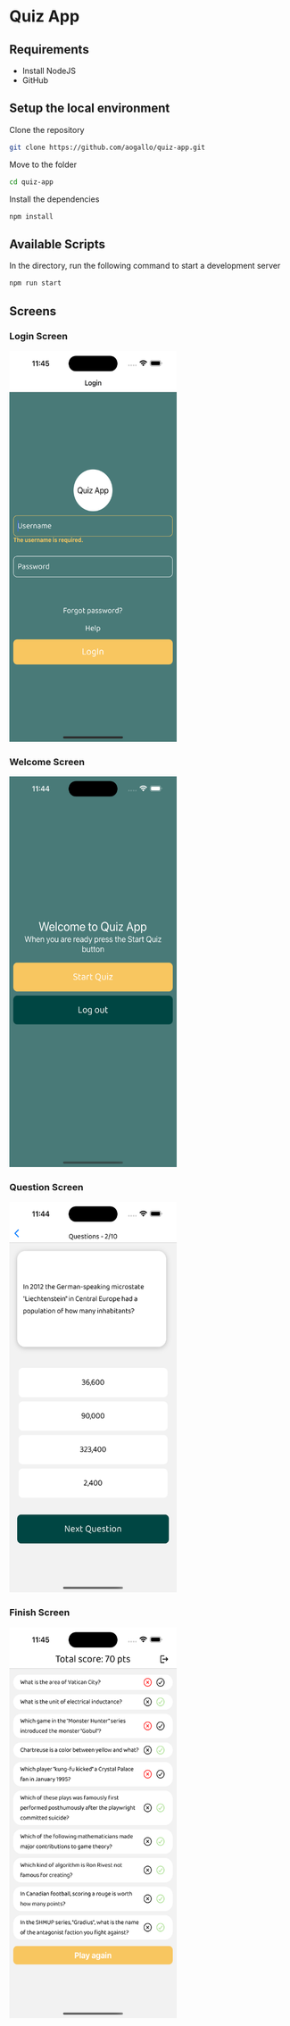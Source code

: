 # Quiz App

## Requirements

- Install NodeJS
- GitHub

## Setup the local environment

Clone the repository

```bash
git clone https://github.com/aogallo/quiz-app.git
```

Move to the folder

```bash
cd quiz-app
```

Install the dependencies

```bash
npm install
```

## Available Scripts

In the directory, run the following command to start a development server

```bash
npm run start
```

## Screens

### Login Screen

<img src="https://github.com/aogallo/quiz-app/blob/main/gallery/LoginScreen.png" width="300" height="700" >

### Welcome Screen

<img src="https://github.com/aogallo/quiz-app/blob/main/gallery/WelcomScreen.png" width="300" height="700" >

### Question Screen

<img src="https://github.com/aogallo/quiz-app/blob/main/gallery/QuestionScreen.png" width="300" height="700" >

### Finish Screen

<img src="https://github.com/aogallo/quiz-app/blob/main/gallery/FinishScreen.png" width="300" height="700" >
